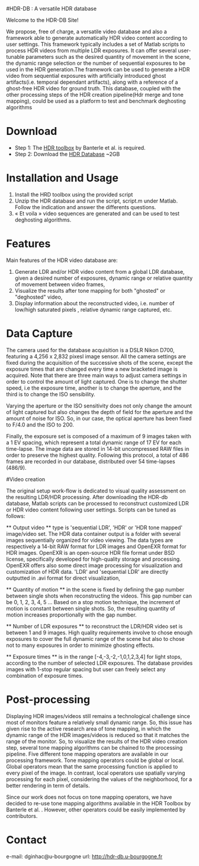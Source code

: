 #HDR-DB : A versatile HDR database

Welcome to the HDR-DB Site! 

We propose, free of charge, a versatile video database and also a framework able to generate automatically HDR video content according to user settings. This framework typically includes a set of Matlab scripts to process HDR videos from multiple LDR exposures. It can offer several user-tunable parameters such as the desired quantity of movement in the scene, the dynamic range selection or the number of sequential exposures to be used in the HDR generation.The framework can be used to generate a HDR video from sequential exposures with artificially introduced ghost artifacts(i.e. temporal dependant artifacts), along with a reference of a ghost-free HDR video for ground truth. This database, coupled with the other processing steps of the HDR creation pipeline(Hdr merge and tone mapping), could be used as a platform to test and benchmark deghosting algorithms

# Download

* Step 1: The [HDR toolbox](https://github.com/banterle/HDR_Toolbox) by Banterle et al. is required. 
* Step 2: Download the [HDR Database](http://hdr-db.u-bourgogne.fr/HDR_Database.zip)  ~2GB

# Installation and Usage

1. Install the HRD toolbox using the provided script 
2. Unzip the HDR database and run the script, script.m under Matlab. Follow the indication and answer the differents questions. 
3. « Et voila » video sequences are generated and can be used to test deghosting algorithms. 

# Features

Main features of the HDR video database are: 

1. Generate LDR and/or HDR video content from a global LDR database, given a desired number of exposures, dynamic range or relative quantity of movement between video frames,
2. Visualize the results after tone mapping for both "ghosted" or "deghosted" video,
3. Display information about the reconstructed video, i.e. number of low/high saturated pixels , relative dynamic range captured, etc.

# Data Capture

The camera used for the database acquisition is a DSLR Nikon D700, featuring a 4,256 x 2,832 pixesl image sensor. All the camera settings are fixed during the acquisition of the successive shots of the scene, except the exposure times that are changed every time a new bracketed image is acquired. Note that there are three main ways to adjust camera settings in order to control the amount of light captured. One is to change the shutter speed, i.e the exposure time, another is to change the aperture, and the third is to change the ISO sensibility. 

Varying the aperture or the ISO sensitivity does not only change the amount of light captured but also changes the depth of field for the aperture and the amount of noise for ISO. So, in our case, the optical aperture has been fixed to F/4.0 and the ISO to 200. 

Finally, the exposure set is composed of a maximum of 9 images taken with a 1 EV spacing, which represent a total dynamic range of 17 EV for each time-lapse. The image data are stored in 14-bit uncompressed RAW files in order to preserve the highest quality. Following this protocol, a total of 486 frames are recorded in our database, distributed over 54 time-lapses (486/9).

#Video creation

The original setup work-flow is dedicated to visual quality assessment on the resulting LDR/HDR processing. After downloading the HDR-db database, Matlab scripts can be processed to reconstruct customized LDR or HDR video content following user settings. Scripts can be tuned as follows:

** Output video ** type is 'sequential LDR', 'HDR' or 'HDR tone mapped' image/video set. The HDR data container output is a folder with several images sequentially organized for video viewing. The data types are respectively a 14-bit RAW format for LDR images and OpenEXR format for HDR images. OpenEXR is an open-source HDR file format under BSD license, specifically developed for high-quality storage and processing. OpenEXR offers also some direct image processing for visualization and customization of HDR data. 'LDR' and 'sequential LDR' are directly outputted in .avi format for direct visualization, 

** Quantity of motion ** in the scene is fixed by defining the gap number between single shots when reconstructing the videos. This gap number can be 0, 1, 2, 3, 4, 5 ... Based on a stop motion technique, the increment of motion is constant between single shots. So, the resulting quantity of motion increases proportionally with the gap number.

** Number of LDR exposures ** to reconstruct the LDR/HDR video set is between 1 and 9 images. High quality requirements involve to chose enough exposures to cover the full dynamic range of the scene but also to chose not to many exposures in order to minimize ghosting effects. 

** Exposure times ** is in the range [-4,-3,-2,-1,0,1,2,3,4] for light stops, according to the number of selected LDR exposures. The database provides images with 1-stop regular spacing but user can freely select any combination of exposure times. 

# Post-processing

Displaying HDR images/videos still remains a technological challenge since most of monitors feature a relatively small dynamic range. So, this issue has given rise to the active research area of tone mapping, in which the dynamic range of the HDR images/videos is reduced so that it matches the range of the monitor. So, to visualize the results of the HDR video creation step, several tone mapping algorithms can be chained to the processing pipeline. Five different tone mapping operators are available in our processing framework.
Tone mapping operators could be global or local. Global operators mean that the same processing function is applied to every pixel of the image. In contrast, local operators use spatially varying processing for each pixel, considering the values of the neighborhood, for a better rendering in term of details.

Since our work does not focus on tone mapping operators, we have decided to re-use tone mapping algorithms available in the HDR Toolbox by Banterle et al. . However, other operators could be easily implemented by contributors.

# Contact

e-mail: dginhac@u-bourgogne
url: http://hdr-db.u-bourgogne.fr
